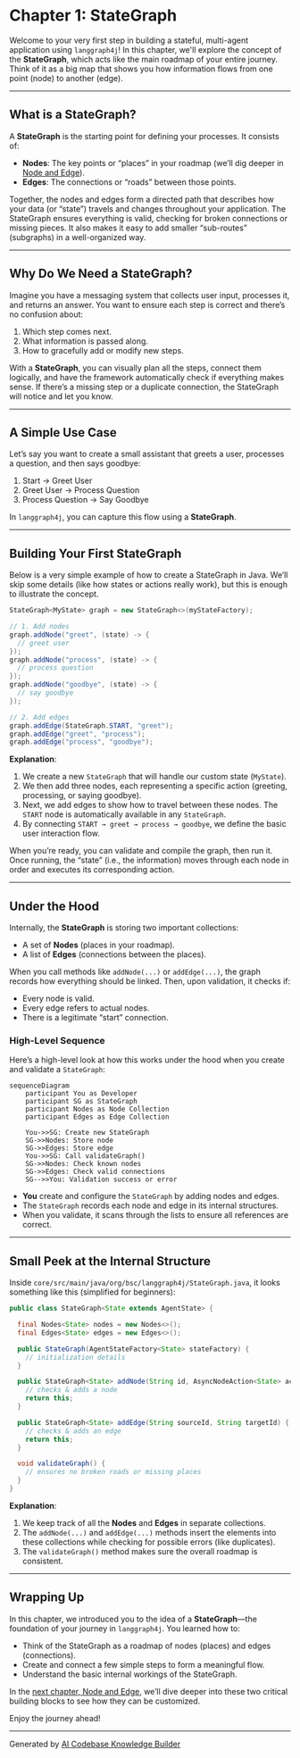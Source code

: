 # Chapter 1: StateGraph

Welcome to your very first step in building a stateful, multi-agent application using `langgraph4j`! In this chapter, we'll explore the concept of the **StateGraph**, which acts like the main roadmap of your entire journey. Think of it as a big map that shows you how information flows from one point (node) to another (edge).

---

## What is a StateGraph?

A **StateGraph** is the starting point for defining your processes. It consists of:
- **Nodes**: The key points or “places” in your roadmap (we’ll dig deeper in [Node and Edge](02_node_and_edge.md)).
- **Edges**: The connections or “roads” between those points.

Together, the nodes and edges form a directed path that describes how your data (or “state”) travels and changes throughout your application. The StateGraph ensures everything is valid, checking for broken connections or missing pieces. It also makes it easy to add smaller “sub-routes” (subgraphs) in a well-organized way.

---

## Why Do We Need a StateGraph?

Imagine you have a messaging system that collects user input, processes it, and returns an answer. You want to ensure each step is correct and there’s no confusion about:
1. Which step comes next.
2. What information is passed along.
3. How to gracefully add or modify new steps.

With a **StateGraph**, you can visually plan all the steps, connect them logically, and have the framework automatically check if everything makes sense. If there’s a missing step or a duplicate connection, the StateGraph will notice and let you know.

---

## A Simple Use Case

Let’s say you want to create a small assistant that greets a user, processes a question, and then says goodbye:

1. Start → Greet User
2. Greet User → Process Question
3. Process Question → Say Goodbye

In `langgraph4j`, you can capture this flow using a **StateGraph**.

---

## Building Your First StateGraph

Below is a very simple example of how to create a StateGraph in Java. We’ll skip some details (like how states or actions really work), but this is enough to illustrate the concept.

```java
StateGraph<MyState> graph = new StateGraph<>(myStateFactory);

// 1. Add nodes
graph.addNode("greet", (state) -> {
  // greet user
});
graph.addNode("process", (state) -> {
  // process question
});
graph.addNode("goodbye", (state) -> {
  // say goodbye
});

// 2. Add edges
graph.addEdge(StateGraph.START, "greet");
graph.addEdge("greet", "process");
graph.addEdge("process", "goodbye");
```

**Explanation**:
1. We create a new `StateGraph` that will handle our custom state (`MyState`).
2. We then add three nodes, each representing a specific action (greeting, processing, or saying goodbye).
3. Next, we add edges to show how to travel between these nodes. The `START` node is automatically available in any `StateGraph`.
4. By connecting `START → greet → process → goodbye`, we define the basic user interaction flow.

When you’re ready, you can validate and compile the graph, then run it. Once running, the “state” (i.e., the information) moves through each node in order and executes its corresponding action.

---

## Under the Hood

Internally, the **StateGraph** is storing two important collections:
- A set of **Nodes** (places in your roadmap).
- A list of **Edges** (connections between the places).

When you call methods like `addNode(...)` or `addEdge(...)`, the graph records how everything should be linked. Then, upon validation, it checks if:
- Every node is valid.
- Every edge refers to actual nodes.
- There is a legitimate “start” connection.

### High-Level Sequence

Here’s a high-level look at how this works under the hood when you create and validate a `StateGraph`:

```mermaid
sequenceDiagram
    participant You as Developer
    participant SG as StateGraph
    participant Nodes as Node Collection
    participant Edges as Edge Collection

    You->>SG: Create new StateGraph
    SG->>Nodes: Store node
    SG->>Edges: Store edge
    You->>SG: Call validateGraph()
    SG->>Nodes: Check known nodes
    SG->>Edges: Check valid connections
    SG-->>You: Validation success or error
```

- **You** create and configure the `StateGraph` by adding nodes and edges.
- The `StateGraph` records each node and edge in its internal structures.
- When you validate, it scans through the lists to ensure all references are correct.

---

## Small Peek at the Internal Structure

Inside `core/src/main/java/org/bsc/langgraph4j/StateGraph.java`, it looks something like this (simplified for beginners):

```java
public class StateGraph<State extends AgentState> {

  final Nodes<State> nodes = new Nodes<>();
  final Edges<State> edges = new Edges<>();

  public StateGraph(AgentStateFactory<State> stateFactory) {
    // initialization details
  }

  public StateGraph<State> addNode(String id, AsyncNodeAction<State> action) {
    // checks & adds a node
    return this;
  }

  public StateGraph<State> addEdge(String sourceId, String targetId) {
    // checks & adds an edge
    return this;
  }

  void validateGraph() {
    // ensures no broken roads or missing places
  }
}
```

**Explanation**:
1. We keep track of all the **Nodes** and **Edges** in separate collections.
2. The `addNode(...)` and `addEdge(...)` methods insert the elements into these collections while checking for possible errors (like duplicates).
3. The `validateGraph()` method makes sure the overall roadmap is consistent.

---

## Wrapping Up

In this chapter, we introduced you to the idea of a **StateGraph**—the foundation of your journey in `langgraph4j`. You learned how to:
- Think of the StateGraph as a roadmap of nodes (places) and edges (connections).
- Create and connect a few simple steps to form a meaningful flow.
- Understand the basic internal workings of the StateGraph.

In the [next chapter, Node and Edge](02_node_and_edge.md), we’ll dive deeper into these two critical building blocks to see how they can be customized.

Enjoy the journey ahead!

---

Generated by [AI Codebase Knowledge Builder](https://github.com/The-Pocket/Tutorial-Codebase-Knowledge)